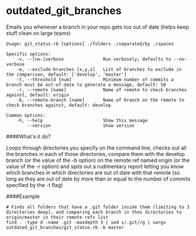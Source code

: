 outdated_git_branches
=====================

Emails you whenever a branch in your repo gets too out of date (helps keep stuff clean on large teams)

~~~
Usage: git_status.rb [options] ./folders ./separated/by ./spaces

Specific options:
    -v, --[no-]verbose               Run verbosely; defaults to --no-verbose
    -e, --exclude-branches [x,y,z]   List of branches to exclude in the comparison, default: ['develop', 'master']
    -t, --threshold [num]            Minimum number of commits a branch must be out-of-date to generate a message, default: 50
    -r, --remote [name]              Name of remote to check branches against, default: origin
    -b, --remote-branch [name]       Name of branch on the remote to check branches against, default: develop

Common options:
    -h, --help                       Show this message
        --version                    Show version
~~~

####What's it do?

Loops through directories you specify on the command line, checks out all the branches in each of those directories, compare them with the develop branch (or the value of the -b option) on the remote ref named origin (or the value of the -r option) and spits out a rudimentary report letting you know which branches in which directories are out of date with that remote (so long as they are out of date by more than or equal to the number of commits specified by the -t flag)

####Example
~~~
# Finds all folders that have a .git folder inside them (limiting to 3 directories deep), and comparing each branch in thos directories to origin/master in their remote refs list
find . -type d -name .git -maxdepth 3 | sed s/.git//g | xargs outdated_git_branches/git_status.rb -b master
~~~
